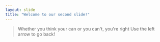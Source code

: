 ```yaml
---
layout: slide
title: "Welcome to our second slide!"
---
```

> Whether you think your can or you can't, you're right
Use the left arrow to go back!
